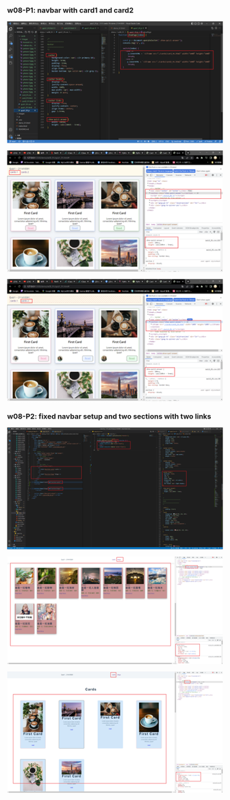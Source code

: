 ### w08-P1: navbar with card1 and card2


![](w08-p1-1.png)


![](w08-p1-2.png)


![](w08-p1-3.png)

### w08-P2: fixed navbar setup and two sections with two links

![](w08-p2-1.png)

![](w08-p2-2.png)

![](w08-p2-3.png)